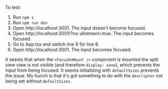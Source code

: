 To test:
1. Run `npm i`
2. Run `npm run dev`
3. Open http://localhost:3001. The input doesn't become focused.
4. Open http://localhost:3001/?no-allotment=true. The input becomes focused.
5. Go to App.tsx and switch line 9 for line 8.
6. Open http://localhost:3001. The input becomes focused.

It seems that when the `<FocusOnMount />` component is mounted the split view view is not visible (and therefore `display: none`), which prevents the input from being focused.
It seems initializing with `defaultSizes` prevents the issue.
My hunch is that it's got something to do with the `descriptor` not being set without `defaultSizes`.
